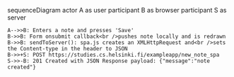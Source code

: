 sequenceDiagram
    actor A as user
    participant B as browser
    participant S as server

    A-->>B: Enters a note and presses 'Save'
    B->>B: Form onsubmit callback<br />pushes note locally and is redrawn
    B->>B: sendToServer(): spa.js creates an XMLHttpRequest and<br />sets the Content-type in the header to JSON
    B->>+S: POST https://studies.cs.helsinki.fi/exampleapp/new_note_spa
    S->>-B: 201 Created with JSON Response payload: {"message":"note created"}
